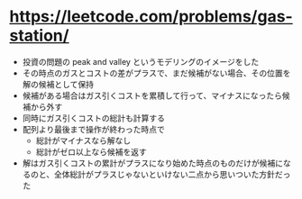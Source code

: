 # https://leetcode.com/problems/gas-station/

- 投資の問題の peak and valley というモデリングのイメージをした
- その時点のガスとコストの差がプラスで、まだ候補がない場合、その位置を解の候補として保持
- 候補がある場合はガス引くコストを累積して行って、マイナスになったら候補から外す
- 同時にガス引くコストの総計も計算する
- 配列より最後まで操作が終わった時点で
    - 総計がマイナスなら解なし
    - 総計がゼロ以上なら候補を返す
- 解はガス引くコストの累計がプラスになり始めた時点のものだけが候補になるのと、全体総計がプラスじゃないといけない二点から思いついた方針だった

